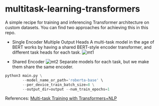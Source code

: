# multitask-learning-transformers
A simple recipe for training and inferencing Transformer architecture on custom datasets.
You can find two approaches for achieving this in this repo.

* Single Encoder Multiple Output Heads
A multi-task model in the age of BERT works by having a shared BERT-style encoder transformer, and different task heads for each task.
![mt1](https://user-images.githubusercontent.com/6007894/134903082-64247dd0-fc6f-4b85-a936-b9607ade5a14.png)

* Shared Encoder
![mt2](https://user-images.githubusercontent.com/6007894/134903512-ce42e2d0-b5b1-4269-97de-7255d0cf5a52.png)
Separate models for each task, but we make them share the same encoder. 
 

```python
python3 main.py \
        --model_name_or_path='roberta-base' \
        --per_device_train_batch_size=8 \
        --output_dir=output --num_train_epochs=1
```

References:
[Multi-task Training with Transformers+NLP](https://colab.research.google.com/github/zphang/zphang.github.io/blob/master/files/notebooks/Multi_task_Training_with_Transformers_NLP.ipynb#scrollTo=CQ39AbTAPAUi)
